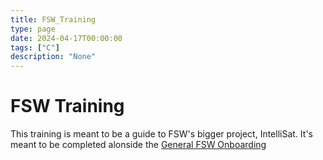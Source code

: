 ```yaml
---
title: FSW_Training
type: page
date: 2024-04-17T00:00:00
tags: ["C"]
description: "None"
---
```


# FSW Training

This training is meant to be a guide to FSW's bigger project, IntelliSat. It's meant to be completed alonside the [General FSW Onboarding](https://docs.google.com/document/d/1e4uV5RjFFFbwAS2kfP6IOJJQl-huPxwL6-3UlMpI6uA/edit?usp=sharing)
